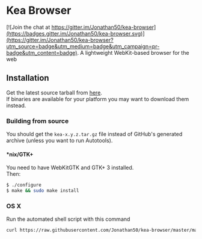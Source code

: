 # Kea Browser

[![Join the chat at https://gitter.im/Jonathan50/kea-browser](https://badges.gitter.im/Jonathan50/kea-browser.svg)](https://gitter.im/Jonathan50/kea-browser?utm_source=badge&utm_medium=badge&utm_campaign=pr-badge&utm_content=badge). 
A lightweight WebKit-based browser for the web  

## Installation
Get the latest source tarball from [here](https://github.com/Jonathan50/kea-browser/releases).  
If binaries are available for your platform you may want to download them instead.  
### Building from source
You should get the `kea-x.y.z.tar.gz` file instead of GitHub's generated archive \(unless you want to run Autotools\).  
#### \*nix/GTK+
You need to have WebKitGTK and GTK+ 3 installed.  
Then:
```sh
$ ./configure
$ make && sudo make install
```
### OS X
Run the automated shell script with this command
```sh
curl https://raw.githubusercontent.com/Jonathan50/kea-browser/master/macosxinstaller.sh | sh
```
